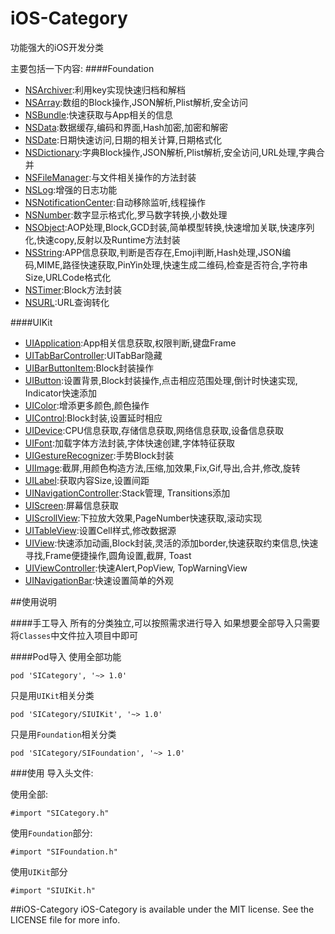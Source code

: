 # iOS-Category
功能强大的iOS开发分类

主要包括一下内容:
####Foundation
* [NSArchiver](Classes/Foundation/NSArchiver):利用key实现快速归档和解档
* [NSArray](Classes/Foundation/NSArray):数组的Block操作,JSON解析,Plist解析,安全访问
* [NSBundle](Classes/Foundation/NSBundle):快速获取与App相关的信息
* [NSData](Classes/Foundation/NSData):数据缓存,编码和界面,Hash加密,加密和解密
* [NSDate](Classes/Foundation/NSDate):日期快速访问,日期的相关计算,日期格式化
* [NSDictionary](Classes/Foundation/NSDictionary):字典Block操作,JSON解析,Plist解析,安全访问,URL处理,字典合并
* [NSFileManager](Classes/Foundation/NSFileManager):与文件相关操作的方法封装
* [NSLog](Classes/Foundation/NSLog):增强的日志功能
* [NSNotificationCenter](Classes/Foundation/NSNotificationCenter):自动移除监听,线程操作
* [NSNumber](Classes/Foundation/NSNumber):数字显示格式化,罗马数字转换,小数处理
* [NSObject](Classes/Foundation/NSObject):AOP处理,Block,GCD封装,简单模型转换,快速增加关联,快速序列化,快速copy,反射以及Runtime方法封装
* [NSString](Classes/Foundation/NSString):APP信息获取,判断是否存在,Emoji判断,Hash处理,JSON编码,MIME,路径快速获取,PinYin处理,快速生成二维码,检查是否符合,字符串Size,URLCode格式化
* [NSTimer](Classes/Foundation/NSTimer):Block方法封装
* [NSURL](Classes/Foundation/NSURL):URL查询转化

####UIKit
* [UIApplication](Classes/UIKit/UIApplication):App相关信息获取,权限判断,键盘Frame
* [UITabBarController](Classes/UIKit/UITabBarController):UITabBar隐藏
* [UIBarButtonItem](Classes/UIKit/UIBarButtonItem):Block封装操作
* [UIButton](Classes/UIKit/UIButton):设置背景,Block封装操作,点击相应范围处理,倒计时快速实现, Indicator快速添加
* [UIColor](Classes/UIKit/UIColor):增添更多颜色,颜色操作
* [UIControl](Classes/UIKit/UIControl):Block封装,设置延时相应
* [UIDevice](Classes/UIKit/UIDevice):CPU信息获取,存储信息获取,网络信息获取,设备信息获取
* [UIFont](Classes/UIKit/UIFont):加载字体方法封装,字体快速创建,字体特征获取
* [UIGestureRecognizer](Classes/UIKit/UIGestureRecognizer):手势Block封装
* [UIImage](Classes/UIKit/UIImage):截屏,用颜色构造方法,压缩,加效果,Fix,Gif,导出,合并,修改,旋转
* [UILabel](Classes/UIKit/UILabel):获取内容Size,设置间距
* [UINavigationController](Classes/UIKit/UINavigationController):Stack管理, Transitions添加
* [UIScreen](Classes/UIKit/UIScreen):屏幕信息获取
* [UIScrollView](Classes/UIKit/UIScrollView):下拉放大效果,PageNumber快速获取,滚动实现
* [UITableView](Classes/UIKit/UITableView):设置Cell样式,修改数据源
* [UIView](Classes/UIKit/UIView):快速添加动画,Block封装,灵活的添加border,快速获取约束信息,快速寻找,Frame便捷操作,圆角设置,截屏, Toast
* [UIViewController](Classes/UIKit/UIViewController):快速Alert,PopView, TopWarningView
* [UINavigationBar](Classes/UIKit/UINavigationBar):快速设置简单的外观

##使用说明

####手工导入
所有的分类独立,可以按照需求进行导入 
如果想要全部导入只需要将`Classes`中文件拉入项目中即可

####Pod导入
使用全部功能

	pod 'SICategory', '~> 1.0'
	
只是用`UIKit`相关分类
	
	pod 'SICategory/SIUIKit', '~> 1.0'
	
只是用`Foundation`相关分类

	pod 'SICategory/SIFoundation', '~> 1.0'
	

###使用
导入头文件:

使用全部:
	
	#import "SICategory.h" 
	
使用`Foundation`部分:

	#import "SIFoundation.h"
	
使用`UIKit`部分

	#import "SIUIKit.h"
	
##iOS-Category
iOS-Category is available under the MIT license. See the LICENSE file for more info.
